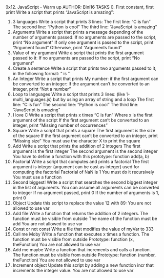 0x12. JavaScript - Warm up
AUTHOR: Bini16
TASKS
0. First constant, first print
Write a script that prints “JavaScript is amazing”:
1. 3 languages
Write a script that prints 3 lines:
The first line: “C is fun”
The second line: “Python is cool”
The third line: “JavaScript is amazing”
2. Arguments
Write a script that prints a message depending of the number of arguments passed:
If no arguments are passed to the script, print “No argument”
If only one argument is passed to the script, print “Argument found”
Otherwise, print “Arguments found”
3. Value of my argument
Write a script that prints the first argument passed to it:
If no arguments are passed to the script, print “No argument”
4. Create a sentence
Write a script that prints two arguments passed to it, in the following format: “ is ”
5. An Integer
Write a script that prints My number: <first argument converted in integer> if the first argument can be converted to an integer:
If the argument can’t be converted to an integer, print “Not a number”
6. Loop to languages
Write a script that prints 3 lines: (like 1-multi_languages.js) but by using an array of string and a loop
The first line: “C is fun”
The second line: “Python is cool”
The third line: “JavaScript is amazing”
7. I love C
Write a script that prints x times “C is fun”
Where x is the first argument of the script
If the first argument can’t be converted to an integer, print “Missing number of occurrences”
8. Square
Write a script that prints a square
The first argument is the size of the square
If the first argument can’t be converted to an integer, print “Missing size”
You must use the character X to print the square
9. Add
Write a script that prints the addition of 2 integers
The first argument is the first integer
The second argument is the second integer
You have to define a function with this prototype: function add(a, b)
10. Factorial
Write a script that computes and prints a factorial
The first argument is integer (argument can be cast as integer) used for computing the factorial
Factorial of NaN is 1
You must do it recursively
You must use a function
11. Second biggest!
Write a script that searches the second biggest integer in the list of arguments.
You can assume all arguments can be converted to integer
If no argument passed, print 0
If the number of arguments is 1, print 0
12. Object
Update this script to replace the value 12 with 89:
You are not allowed to use var
13. Add file
Write a function that returns the addition of 2 integers.
The function must be visible from outside
The name of the function must be add
You are not allowed to use var
14. Const or not const
Write a file that modifies the value of myVar to 333
15. Call me Moby
Write a function that executes x times a function.
The function must be visible from outside
Prototype: function (x, theFunction)
You are not allowed to use var
16. Add me maybe
Write a function that increments and calls a function.
The function must be visible from outside
Prototype: function (number, theFunction)
You are not allowed to use var
17. Increment object
Update this script by adding a new function incr that increments the integer value.
You are not allowed to use var
